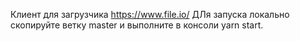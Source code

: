 Клиент для загрузчика https://www.file.io/
ДЛя запуска локально скопируйте ветку master и выполните в консоли yarn start.
